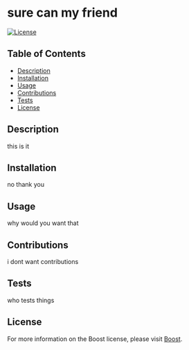 # sure can my friend
  [![License](https://img.shields.io/badge/License-Boost_1.0-lightblue.svg)](https://www.boost.org/LICENSE_1_0.txt)
    

  ## Table of Contents
  - [Description](#description)
  - [Installation](#installation)
  - [Usage](#usage)
  - [Contributions](#contributions)
  - [Tests](#tests)
  - [License](#license)

## Description
this is it
## Installation
no thank you
## Usage
why would you want that
## Contributions
i dont want contributions
## Tests
who tests things
## License
For more information on the Boost license,
   please visit [Boost](https://www.boost.org/LICENSE_1_0.txt).
